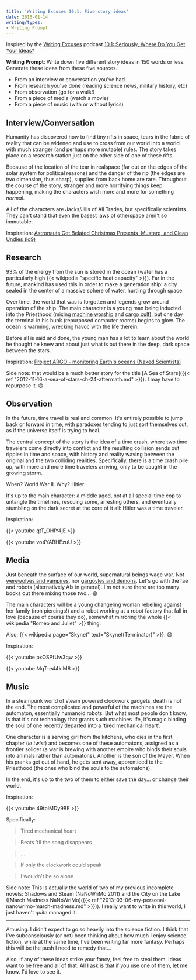 ```yaml
---
title: 'Writing Excuses 10.1: Five story ideas'
date: 2015-01-14
writing/types:
- Writing Prompt
---
```

Inspired by the <a href="http://www.writingexcuses.com/">Writing Excuses</a> podcast <a href="http://www.writingexcuses.com/2015/01/04/writing-excuses-10-1-seriously-where-do-you-get-your-ideas/">10.1: Seriously, Where Do You Get Your Ideas?</a>

**Writing Prompt**: Write down five different story ideas in 150 words or less. Generate these ideas from these five sources.


* From an interview or conversation you've had
* From research you've done (reading science news, military history, etc)
* From observation (go for a walk!)
* From a piece of media (watch a movie)
* From a piece of music (with or without lyrics)


<!--more-->

## Interview/Conversation

Humanity has discovered how to find tiny rifts in space, tears in the fabric of reality that can be widened and use to cross from our world into a world with much stranger (and perhaps more mutable) rules. The story takes place on a research station just on the other side of one of these rifts.

Because of the location of the tear in realspace (far out on the edges of the solar system for political reasons) and the danger of the rip (the edges are two dimension, thus sharp), supplies from back home are rare. Throughout the course of the story, stranger and more horrifying things keep happening, making the characters wish more and more for something *normal*.

All of the characters are Jacks/Jills of All Trades, but specifically scientists. They can't stand that even the basest laws of otherspace aren't so immutable.

Inspiration: <a href="http://space.io9.com/astronauts-get-belated-christmas-presents-mustard-and-1679156026">Astronauts Get Belated Christmas Presents, Mustard, and Clean Undies (io9)</a>

## Research

93% of the energy from the sun is stored in the ocean (water has a particularly high {{< wikipedia "specific heat capacity" >}}). Far in the future, mankind has used this in order to make a generation ship: a city sealed in the center of a massive sphere of water, hurtling through space.

Over time, the world that was is forgotten and legends grow around operation of the ship. The main character is a young man being inducted into the Priesthood (mixing <a href="http://tvtropes.org/pmwiki/pmwiki.php/Main/MachineWorship">machine worship</a> and <a href="http://tvtropes.org/pmwiki/pmwiki.php/Main/CargoCult">cargo cult</a>), but one day the terminal in his bunk (repurposed computer rooms) begins to glow. The ocean is warming, wrecking havoc with the life therein.

Before all is said and done, the young man has a lot to learn about the world he thought he knew and about just what is out there in the deep, dark space between the stars.

Inspiration: <a href="http://www.thenakedscientists.com/HTML/content/interviews/interview/1001076/">Project ARGO - monitoring Earth's oceans (Naked Scientists)</a>

Side note: that would be a much better story for the title [A Sea of Stars]({{< ref "2012-11-16-a-sea-of-stars-ch-24-aftermath.md" >}}). I may have to repurpose it. :smile:

## Observation

In the future, time travel is real and common. It's entirely possible to jump back or forward in time, with paradoxes tending to just sort themselves out, as if the universe itself is trying to heal.

The central concept of the story is the idea of a time crash, where two time travelers come directly into conflict and the resulting collision sends out ripples in time and space, with history and reality waving between the original and the two colliding realities. Specifically, there is a time crash pile up, with more and more time travelers arriving, only to be caught in the growing storm.

When? World War II. Why? Hitler.

It's up to the main character: a middle aged, not at all special time cop to untangle the timelines, rescuing some, arresting others, and eventually stumbling on the dark secret at the core of it all: Hitler was a time traveler.

Inspiration:

{{< youtube qtT_OHIY4jE >}}

{{< youtube vo4YABHEzuU >}}

## Media

Just beneath the surface of our world, supernatural beings wage war. Not <a href="https://www.youtube.com/watch?v=MqT-e44kIM8">werewolves and vampires</a>, nor <a href="https://www.youtube.com/watch?v=pxOSPfUw3qw">gargoyles and demons</a>. Let's go with the fae and robots (alternatively AIs in general). I'm not sure there are too many books out there mixing those two... :smile:

The main characters will be a young changeling woman rebelling against her family (iron piercings!) and a robot working at a robot factory that fall in love (because of course they do), somewhat mirroring the whole {{< wikipedia "Romeo and Juliet" >}} thing.

Also, {{< wikipedia page="Skynet" text="Skynet(Terminator)" >}}. :smile:

Inspiration:

{{< youtube pxOSPfUw3qw >}}

{{< youtube MqT-e44kIM8 >}}

## Music

In a steampunk world of steam powered clockwork gadgets, death is not the end. The most complicated and powerful of the machines are the automaton, essentially humanoid robots. But what most people don't know, is that it's not technology that grants such machines life, it's magic binding the soul of one recently departed into a 'tired mechanical heart'.

One character is a serving girl from the kitchens, who dies in the first chapter (*le twist*) and becomes one of these automatons, assigned as a frontier solider (a war is brewing with another empire who binds their souls into animals rather than automatons). Another is the son of the Mayer. When his pranks get out of hand, he gets sent away, apprenticed to the Priesthood (the ones who bind the souls to the automatons).

In the end, it's up to the two of them to either save the day... or change their world.

Inspiration:

{{< youtube 49tpIMDy9BE >}}

Specifically:

> Tired mechanical heart

> Beats 'til the song disappears

> ...

> If only the clockwork could speak

> I wouldn't be so alone

Side note: This is actually the world of two of my previous incomplete novels: Shadows and Steam (NaNoWriMo 2011) and the City on the Lake ([March Madness NaNoWriMo]({{< ref "2013-03-06-my-personal-nanowrimo-march-madness.md" >}})). I really want to write in this world, I just haven't *quite* managed it.

* * *

Amusing. I didn't expect to go so heavily into the science fiction. I think that I've subconsciously (or not) been thinking about how much I enjoy science fiction, while at the same time, I've been writing far more fantasy. Perhaps this will be the push I need to remedy that...

Also, if any of these ideas strike your fancy, feel free to steal them. Ideas want to be free and all of that. All I ask is that if you use one of them, let me know. I'd love to see it.
